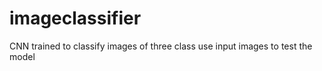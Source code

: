 # imageclassifier
CNN trained to classify images of three class
use input images to test the model 
